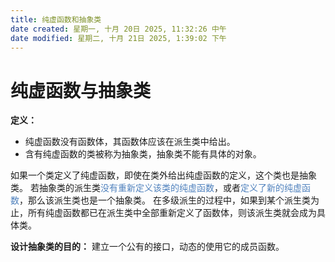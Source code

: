 ```yaml
---
title: 纯虚函数和抽象类
date created: 星期一, 十月 20日 2025, 11:32:26 中午
date modified: 星期二, 十月 21日 2025, 1:39:02 下午
---
```


# 纯虚函数与抽象类

**定义：**
- 纯虚函数没有函数体，其函数体应该在派生类中给出。
- 含有纯虚函数的类被称为抽象类，抽象类不能有具体的对象。

如果一个类定义了纯虚函数，即使在类外给出纯虚函数的定义，这个类也是抽象类。
若抽象类的派生类<font color="#4f81bd">没有重新定义该类的纯虚函数</font>，或者<font color="#4f81bd">定义了新的纯虚函数</font>，那么该派生类也是一个抽象类。
在多级派生的过程中，如果到某个派生类为止，所有纯虚函数都已在派生类中全部重新定义了函数体，则该派生类就会成为具体类。

**设计抽象类的目的：**
建立一个公有的接口，动态的使用它的成员函数。
